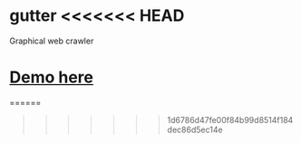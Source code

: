 gutter
<<<<<<< HEAD
===========

Graphical web crawler

[Demo here](http://jonjonsonjr.github.io/gutter/)
=======
======
>>>>>>> 1d6786d47fe00f84b99d8514f184dec86d5ec14e
